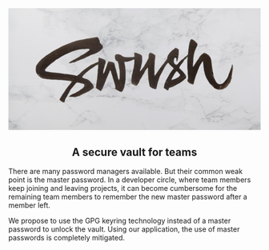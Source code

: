 <!-- https://cdn.dribbble.com/users/240981/screenshots/2329287/swush.jpg -->
<img src="./img/banner.png" alt="swush" width="1000">

<h2 align="center">A secure vault for teams</h2>

There are many password managers available. But their common weak point is
the master password. In a developer circle, where team members keep joining and
leaving projects, it can become cumbersome for the remaining team members to
remember the new master password after a member left.

We propose to use the GPG keyring technology instead of a master password to
unlock the vault. Using our application, the use of master passwords is
completely mitigated.
